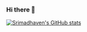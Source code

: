 ### Hi there 👋
[![Srimadhaven's GitHub stats](https://github-readme-stats.vercel.app/api?username=MaddyDev-glitch)](https://github.com/MaddyDev-glitch/github-readme-stats)

<!--
**MaddyDev-glitch/MaddyDev-glitch** is a ✨ _special_ ✨ repository because its `README.md` (this file) appears on your GitHub profile.

Here are some ideas to get you started:

- 🔭 I’m currently working on ...
- 🌱 I’m currently learning ...
- 👯 I’m looking to collaborate on ...
- 🤔 I’m looking for help with ...
- 💬 Ask me about ...
- 📫 How to reach me: ...
- 😄 Pronouns: ...
- ⚡ Fun fact: ...
-->
